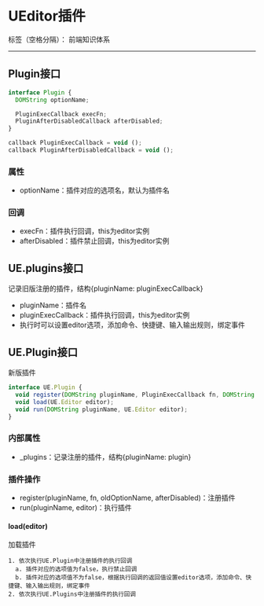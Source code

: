 # UEditor插件

标签（空格分隔）： 前端知识体系

---

## Plugin接口

```javascript
interface Plugin {
  DOMString optionName;

  PluginExecCallback execFn;
  PluginAfterDisabledCallback afterDisabled;
}

callback PluginExecCallback = void ();
callback PluginAfterDisabledCallback = void ();
```

### 属性

* optionName：插件对应的选项名，默认为插件名

### 回调

* execFn：插件执行回调，this为editor实例
* afterDisabled：插件禁止回调，this为editor实例

## UE.plugins接口

记录旧版注册的插件，结构{pluginName: pluginExecCallback}

* pluginName：插件名
* pluginExecCallback：插件执行回调，this为editor实例
 * 执行时可以设置editor选项，添加命令、快捷键、输入输出规则，绑定事件


## UE.Plugin接口

新版插件

```javascript
interface UE.Plugin {
  void register(DOMString pluginName, PluginExecCallback fn, DOMString oldOptionName, PluginAfterDisabledCallback afterDisabled)
  void load(UE.Editor editor);
  void run(DOMString pluginName, UE.Editor editor);
}
```

### 内部属性

* _plugins：记录注册的插件，结构{pluginName: plugin}

### 插件操作

* register(pluginName, fn, oldOptionName, afterDisabled)：注册插件
* run(pluginName, editor)：执行插件

#### load(editor)

加载插件

```
1. 依次执行UE.Plugin中注册插件的执行回调
  a. 插件对应的选项值为false，执行禁止回调
  b. 插件对应的选项值不为false，根据执行回调的返回值设置editor选项，添加命令、快捷键、输入输出规则，绑定事件
2. 依次执行UE.Plugins中注册插件的执行回调
```
